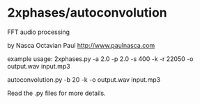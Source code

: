 2xphases/autoconvolution
========================

FFT audio processing


by Nasca Octavian Paul
http://www.paulnasca.com


example usage:
2xphases.py -a 2.0 -p 2.0 -s 400 -k -r 22050 -o output.wav input.mp3

autoconvolution.py -b 20 -k -o output.wav input.mp3

Read the .py files for more details.



